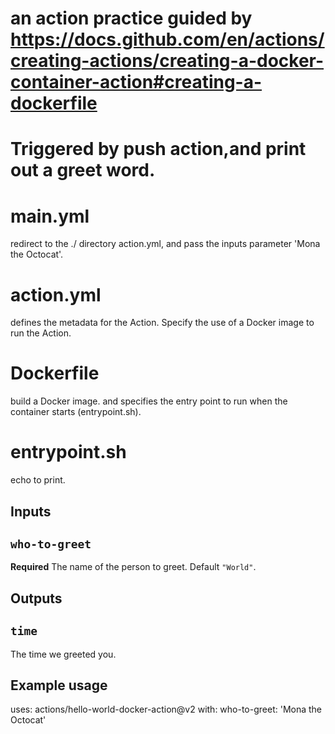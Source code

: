 # an action practice guided by https://docs.github.com/en/actions/creating-actions/creating-a-docker-container-action#creating-a-dockerfile
# Triggered by push action,and print out a greet word.

# main.yml
redirect to the ./ directory action.yml, and pass the inputs parameter 'Mona the Octocat'.

# action.yml
defines the metadata for the Action. Specify the use of a Docker image to run the Action.

# Dockerfile
build a Docker image. and specifies the entry point to run when the container starts (entrypoint.sh).

# entrypoint.sh
echo to print.


## Inputs

## `who-to-greet`

**Required** The name of the person to greet. Default `"World"`.

## Outputs

## `time`

The time we greeted you.

## Example usage

uses: actions/hello-world-docker-action@v2
with:
  who-to-greet: 'Mona the Octocat'

